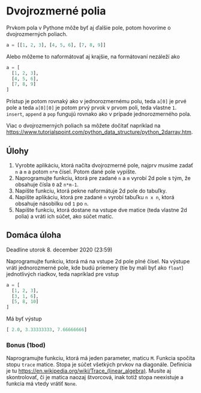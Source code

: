# Dvojrozmerné polia

Prvkom pola v Pythone môže byť aj ďalšie pole, potom hovoríme o dvojrozmerných poliach. 

```py
a = [[1, 2, 3], [4, 5, 6], [7, 8, 9]]
```

Alebo môžeme to naformátovať aj krajšie, na formátovaní nezáleží ako

```py
a = [
  [1, 2, 3],
  [4, 5, 6],
  [7, 8, 9]
]
```

Prístup je potom rovnaký ako v jednorozmernému polu, teda `a[0]` je prvé pole a teda `a[0][0]` je potom prvý prvok v prvom poli, teda vlastne `1`. `insert`, `append` a `pop` fungujú rovnako ako v prípade jednorozmerného pola. 

Viac o dvojrozmerných poliach sa môžete dočítať napríklad na <https://www.tutorialspoint.com/python_data_structure/python_2darray.htm>.

## Úlohy

1. Vyrobte aplikáciu, ktorá načíta dvojrozmerné pole, najprv musíme zadať `n` a `m` a potom `n*m` čísel. Potom dané pole vypíšte. 
2. Naprogramujte funkciu, ktorá pre zadané `n` a `m` vyrobí 2d pole s tým, že obsahuje čísla `0` až `n*m-1`. 
3. Napíšte funkciu, ktorá pekne naformátuje 2d pole do tabuľky.
4. Napíšte aplikáciu, ktorá pre zadané `n` vyrobí tabuľku `n x n`, ktorá obsahuje násobilku od `1` po `n`.
5. Napíšte funkciu, ktorá dostane na vstupe dve matice (teda vlastne 2d polia) a vráti ich súčet, ako súčet matíc.

## Domáca úloha

Deadline utorok 8. december 2020 (23:59)

Naprogramujte funkciu, ktorá má na vstupe 2d pole plné čísel. Na výstupe vráti jednorozmerné pole, kde budú priemery (tie by mali byť ako `float`) jednotlivých riadkov, teda napríklad pre vstup

```py
a = [
  [1, 2, 3],
  [3, 1, 6],
  [5, 8, 10]
]
```

Má byť výstup

```py
[ 2.0, 3.33333333, 7.66666666]
```


### Bonus (1bod)

Naprogramujte funkciu, ktorá má jeden parameter, maticu `M`. Funkcia spočíta stopu `trace` matice. Stopa je súčet všetkých prvkov na diagonále. Definícia je tu <https://en.wikipedia.org/wiki/Trace_(linear_algebra)>. Musíte aj skontrolovať, či je matica naozaj štvorcová, inak totiž stopa neexistuje a funkcia má vtedy vrátiť `None`.
 